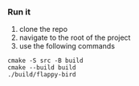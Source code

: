 ### Run it
1. clone the repo
2. navigate to the root of the project
3. use the following commands
```
cmake -S src -B build
cmake --build build
./build/flappy-bird
```
